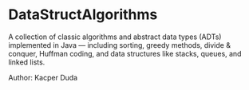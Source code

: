# DataStructAlgorithms
A collection of classic algorithms and abstract data types (ADTs) implemented in Java — including sorting, greedy methods, divide &amp; conquer, Huffman coding, and data structures like stacks, queues, and linked lists.

Author: Kacper Duda
